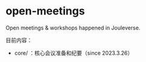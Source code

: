 # open-meetings

Open meetings &amp; workshops happened in Jouleverse.

目前内容：

- core/ ：核心会议准备和纪要（since 2023.3.26）
